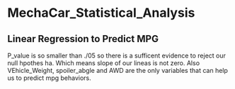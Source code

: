 # MechaCar_Statistical_Analysis

## Linear Regression to Predict MPG
P_value is so smaller than ./05 so there is a sufficent evidence to reject our null hpothes ha. Which means slope of our lineas is not zero. 
Also VEhicle_Weight, spoiler_abgle and AWD are the only variables that can help us to predict mpg behaviors.

